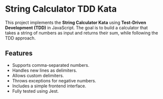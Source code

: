 # String Calculator TDD Kata

This project implements the **String Calculator Kata** using **Test-Driven Development (TDD)** in JavaScript. The goal is to build a calculator that takes a string of numbers as input and returns their sum, while following the TDD approach.

## Features

- Supports comma-separated numbers.
- Handles new lines as delimiters.
- Allows custom delimiters.
- Throws exceptions for negative numbers.
- Includes a simple frontend interface.
- Fully tested using Jest.